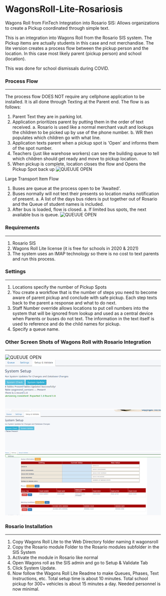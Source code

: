 # WagonsRoll-Lite-Rosariosis
 Wagons Roll from FinTech Integration into Rosario SIS: Allows organizations to create a Pickup coordinated through simple text.

 This is an integration into Wagons Roll from the Rosario SIS system. The Pickup items are actually students in this case and not merchandise.
 The lite version creates a process flow between the pickup person and the location. In this case most likely parent (pickup person) and school (location).

 This was done for school dismissals during COVID.

### Process Flow
 --------------
 The process flow DOES NOT require any cellphone application to be installed. It is all done through Texting at the Parent end. 
 The flow is as follows:
 1. Parent Text they are in parking lot.
 2. Application prioritizes parent by putting them in the order of text received.
 	a. Rosario is used like a normal merchant vault and lookups the children to be picked up by use of the phone number.
 	b. WR then populates which children go with what line.
 3. Application texts parent when a pickup spot is 'Open' and informs them of the spot number.
 4. Teachers (just like warehose workers) can see the building queue to tell which children should get ready and move to pickup location.
 5. When pickup is complete, location closes the flow and Opens the Pickup Spot back up
![QUEUUE OPEN](readmepics/queu.png)

 Large Transport Item Flow
 1. Buses are queue at the process open to be 'Awaited'.
 2. Buses normally will not text their presents so location marks notification of present.
 	a. A list of the days bus riders is put together out of Rosario and the Queue of student names is included.
 3. After bus is loaded, flow is closed.
    a. If limited bus spots, the next available bus is queue.
![QUEUUE OPEN](readmepics/queusession.png)


### Requirements
 ----------------
 1. Rosario SIS
 2. Wagons Roll Lite license (it is free for schools in 2020 & 2021)
 3. The system uses an IMAP technology so there is no cost to text parents and run this process.

### Settings
------------
1. Locations specify the number of Pickup Spots
2. You create a workflow that is the number of steps you need to become aware of parent pickup and conclude with safe pickup. Each step texts back to the parent a response and what to do next.
3. Staff Number override allows locations to put cell numbers into the system that will be ignored from lookup and used as a central device when Parents or buses do not text. The information in the text itself is used to reference and do the child names for pickup.
4. Specify a queue name.

### Other Screen Shots of Wagons Roll with Rosario Integration
--------------------------------------------------------
![QUEUUE OPEN](readmepics/queutop.png)
![QUEUUE OPEN](readmepics/simpleinstall.png)
![QUEUUE OPEN](readmepics/systemsetup.png)
![QUEUUE OPEN](readmepics/flow.png)

### Rosario Installation
------------------------
1. Copy Wagons Roll Lite to the Web Directory folder naming it wagonsroll
2. Copy the Rosario module Folder to the Rosario modules subfolder in the SIS System
3. Activate the module in Rosario like normal
4. Open Wagons roll as the SIS admin and go to Setup & Validate Tab
5. Click System Update.
6. Now follow the Wagons Roll Lite Readme to make Queues, Phases, Text Instructions, etc. 
Total setup time is about 10 minutes. Total school pickup for 300+ vehicles is about 15 minutes a day. Needed personnel is now minimal.
